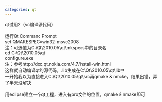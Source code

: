 ```yaml
---
categories: qt
---
```

<div>qt试用2（vc编译源代码）<br /><br />运行Qt Command Prompt<br />set QMAKESPEC=win32-msvc2008<br />注：可选值为C:\Qt\2010.05\qt\mkspecs中的目录名<br />cd C:\Qt\2010.05\qt<br />configure.exe<br />注：参考http://doc.qt.nokia.com/4.7/install-win.html<br />这样就自动编译qt的源代码，.lib生成在C:\Qt\2010.05\qt\lib中<br />一开始我以为直接进入C:\Qt\2010.05\qt\src再qmake &amp; nmake，结果出错，弄了半天没解决<br /><br />用eclipse建立一个qt工程，进入有pro文件的位置，qmake &amp; nmake即可</div>
